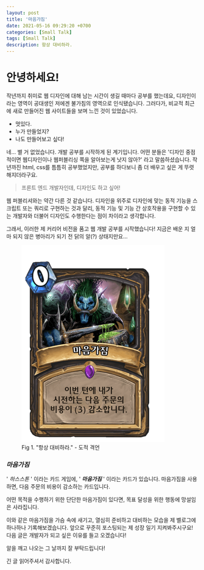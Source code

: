 ```yaml
---
layout: post
title: '마음가짐'
date: 2021-05-16 09:29:20 +0700
categories: [Small Talk]
tags: [Small Talk]
description: 항상 대비하라.
---
```


# 안녕하세요!

작년까지 취미로 웹 디자인에 대해 남는 시간이 생길 때마다 공부를 했는데요, 디자인이라는 영역이 공대생인 저에겐 불가침의 영역으로 인식됐습니다.
그러다가, 비교적 최근에 새로 만들어진 웹 사이트들을 보며 느낀 것이 있었습니다.

- 멋있다.
- 누가 만들었지?
- 나도 만들어보고 싶다!

네... 별 거 없었습니다. 개발 공부를 시작하게 된 계기입니다. 어떤 분들은 '디자인 중점적이면 웹디자인이나 웹퍼블리싱 쪽을 알아보는게 낫지 않아?' 라고 말씀하셨습니다.
작년까진 html, css를 틈틈히 공부했었지만, 공부를 하다보니 좀 더 배우고 싶은 게 뚜렷해지더라구요.
<br>

> 프론트 엔드 개발자인데, 디자인도 하고 싶어!

웹 퍼블리셔와는 약간 다른 것 같습니다. 디자인을 위주로 디자인에 맞는 동적 기능을 스크립트 또는 쿼리로 구현하는 것과 달리,
동적 기능 및 기능 간 상호작용을 구현할 수 있는 개발자와 더불어 디자인도 수행한다는 점이 차이라고 생각합니다.

그래서, 이러한 제 커리어 비전을 품고 웹 개발 공부를 시작했습니다!
지금은 배운 지 얼마 되지 않은 병아리가 되기 전 닭의 알(?) 상태지만요...

<figure>
<img src="./../../images/preparation.png" alt="preparation hearthstone">
<figcaption>Fig 1. "항상 대비하라." - 도적 격언</figcaption>
</figure>

### _마음가짐_

' _하스스톤_ ' 이라는 카드 게임에, ' **_마음가짐_** ' 이라는 카드가 있습니다.
마음가짐을 사용하면, 다음 주문의 비용이 감소하는 카드입니다.

어떤 목적을 수행하기 위한 단단한 마음가짐이 있다면, 목표 달성을 위한 행동에 망설임은 사라집니다.

이와 같은 마음가짐을 가슴 속에 새기고, 열심히 준비하고 대비하는 모습을 제 벨로그에 하나하나 기록해보겠습니다.
앞으로 꾸준히 포스팅되는 제 성장 일기 지켜봐주시구요! 다음 글은 개발자가 되고 싶은 이유를 들고 오겠습니다!

알을 깨고 나오는 그 날까지 잘 부탁드립니다!

긴 글 읽어주셔서 감사합니다.
